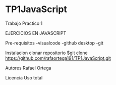 # TP1JavaScript
Trabajo Practico 1

EJERCICIOS EN JAVASCRIPT 

Pre-requisitos
-visualcode 
-github desktop
-git

Instalacion
 clonar repositorio
 $git clone https://github.com/rafaortega191/TP1JavaScript.git

Autores
Rafael Ortega

Licencia
Uso total
